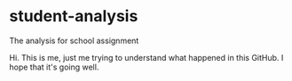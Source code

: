 # student-analysis
The analysis for school assignment

Hi. This is me, just me trying to understand what happened in this GitHub. I hope that it's going well.
